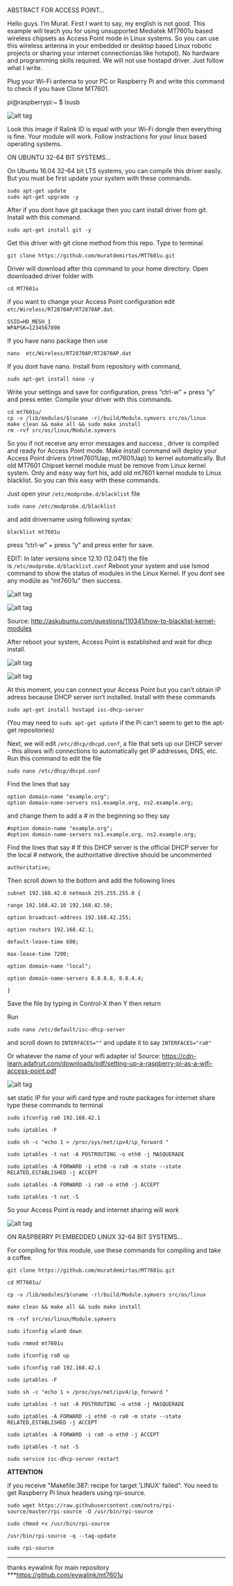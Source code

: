 ABSTRACT FOR ACCESS POINT…

Hello guys. I’m Murat. First I want to say, my english is not good. This example will teach you for using unsupported Mediatek MT7601u based wireless chipsets as Access Point mode in Linux systems. So you can use this wireless antenna in your embedded or desktop based Linux robotic projects or sharing your internet connection(as like hotspot). No hardware and programming skills required. We will not use hostapd driver. Just follow what I write.

Plug your Wi-Fi antenna to your PC or Raspberry Pi and write this command to check if you have Clone MT7601.

pi@raspberrypi:~ $ lsusb

![alt tag](http://i.hizliresim.com/aXWzNB.jpg)


Look this image if Ralink ID is equal with your Wi-Fi dongle then everything is fine. Your module will work. Follow instractions for your linux based operating systems.

ON UBUNTU 32-64 BIT SYSTEMS…



On Ubuntu 16.04 32-64 bit LTS systems, you can compile this driver easily. But you must be first update your system with these commands.
```
sudo apt-get update
sudo apt-get upgrade -y
```
After if you dont have git package then you cant install  driver from git. Install with this command.
```
sudo apt-get install git -y
```
Get this driver with git clone method from this repo. Type to terminal
```
git clone https://github.com/muratdemirtas/MT7601u.git
```
Driver will download after this command to your home directory. Open downloaded driver folder with

```
cd MT7601u
```

if you want to change your Access Point configuration edit `etc/Wireless/RT2870AP/RT2870AP.dat`. 

```
SSID=HD_MESH_1
WPAPSK=1234567890
```
If you have nano package then use

```
nano  etc/Wireless/RT2870AP/RT2870AP.dat
```
If you dont have nano. Install from repository with command,

```
sudo apt-get install nano -y
```

Write your settings and save for configuration, press “ctrl-w” + press “y” and press enter. Compile your driver with this commands.

```
cd mt7601u/
cp -v /lib/modules/$(uname -r)/build/Module.symvers src/os/linux
make clean && make all && sudo make install
rm -rvf src/os/linux/Module.symvers
```

So you if not receive any error messages and success , driver is compiled and ready for Access Point mode. Make install command will deploy your Access Point drivers (rtnet7601Uap, mt7601Uap) to kernel automatically. But old MT7601 Chipset kernel module must be remove from Linux kernel system. Only and easy way fort his, add old mt7601 kernel module to Linux blacklist. So you can this easy with these commands.

Just open your `/etc/modprobe.d/blacklist` file
```
sudo nano /etc/modprobe.d/blacklist
```
and add drivername using following syntax:
```
blacklist mt7601u
```
press “ctrl-w” + press “y” and press enter for save. 

EDIT: In later versions since 12.10 (12.04?) the file is `/etc/modprobe.d/blacklist.conf`
Reboot your system and use lsmod command to show the status of modules in the Linux Kernel. If you dont see any modüle as “mt7601u” then success. 


![alt tag](http://i.hizliresim.com/LQrbz1.jpg)

![alt tag](http://i.hizliresim.com/ZY49ya.jpg)



Source: http://askubuntu.com/questions/110341/how-to-blacklist-kernel-modules

After reboot your system, Access Point is established and wait for dhcp install. 

![alt tag](http://i.hizliresim.com/Y40gYk.jpg)

![alt tag](http://i.hizliresim.com/6mONjW.jpg)



At this moment, you can connect your Access Point but you can’t obtain IP adress because DHCP server isn’t installed. Install with these commands
```
sudo apt-get install hostapd isc-dhcp-server
```
(You may need to `sudo apt-get update` if the Pi can't seem to get to the apt-get repositories)


Next, we will edit `/etc/dhcp/dhcpd.conf`, a file that sets up our DHCP server - this allows wifi connections to automatically get IP addresses, DNS, etc. Run this command to edit the file 
```
sudo nano /etc/dhcp/dhcpd.conf
```
Find the lines that say 
```
option domain-name "example.org"; 
option domain-name-servers ns1.example.org, ns2.example.org;
```
and change them to add a # in the beginning so they say
```
#option domain-name "example.org";
#option domain-name-servers ns1.example.org, ns2.example.org;
```
Find the lines that say # If this DHCP server is the official DHCP server for the local # network, the authoritative directive should be uncommented
```
authoritative;
```
Then scroll down to the bottom and add the following lines 
```
subnet 192.168.42.0 netmask 255.255.255.0 {

range 192.168.42.10 192.168.42.50; 

option broadcast-address 192.168.42.255; 

option routers 192.168.42.1;

default-lease-time 600;

max-lease-time 7200; 

option domain-name "local"; 

option domain-name-servers 8.8.8.8, 8.8.4.4;

}
```
Save the file by typing in Control-X then Y then return

Run
```
sudo nano /etc/default/isc-dhcp-server
```
and scroll down to `INTERFACES=""` and update it to say `INTERFACES="ra0"` 

Or whatever the name of your wifi adapter is!
Source: https://cdn-learn.adafruit.com/downloads/pdf/setting-up-a-raspberry-pi-as-a-wifi-access-point.pdf

![alt tag](http://i.hizliresim.com/nEnb15.jpg)




set static IP for your wifi card type and route packages for internet share type these commands to terminal
```
sudo ifconfig ra0 192.168.42.1

sudo iptables -F

sudo sh -c "echo 1 > /proc/sys/net/ipv4/ip_forward "

sudo iptables -t nat -A POSTROUTING -o eth0 -j MASQUERADE

sudo iptables -A FORWARD -i eth0 -o ra0 -m state --state RELATED,ESTABLISHED -j ACCEPT

sudo iptables -A FORWARD -i ra0 -o eth0 -j ACCEPT

sudo iptables -t nat -S
```
So your Access Point is ready and internet sharing will work

![alt tag](http://i.hizliresim.com/RQMD6a.jpg)



ON RASPBERRY PI EMBEDDED LINUX 32-64 BIT SYSTEMS…

For compiling for this module, use these commands for compiling and take a coffee.
```
git clone https://github.com/muratdemirtas/MT7601u.git

cd MT7601u/

cp -v /lib/modules/$(uname -r)/build/Module.symvers src/os/linux

make clean && make all && sudo make install

rm -rvf src/os/linux/Module.symvers

sudo ifconfig wlan0 down

sudo rmmod mt7601u

sudo ifconfig ra0 up

sudo ifconfig ra0 192.168.42.1

sudo iptables -F

sudo sh -c "echo 1 > /proc/sys/net/ipv4/ip_forward "

sudo iptables -t nat -A POSTROUTING -o eth0 -j MASQUERADE

sudo iptables -A FORWARD -i eth0 -o ra0 -m state --state RELATED,ESTABLISHED -j ACCEPT

sudo iptables -A FORWARD -i ra0 -o eth0 -j ACCEPT

sudo iptables -t nat -S

sudo service isc-dhcp-server restart
```
**********************ATTENTION**********************

if you receive  "Makefile:387: recipe for target 'LINUX' failed".
You need to get Raspberry Pi linux headers using rpi-source.

```
sudo wget https://raw.githubusercontent.com/notro/rpi-source/master/rpi-source -O /usr/bin/rpi-source

sudo chmod +x /usr/bin/rpi-source 

/usr/bin/rpi-source -q --tag-update

sudo rpi-source
```

****************************************************


thanks eywalink for main repository ***https://github.com/eywalink/mt7601u
